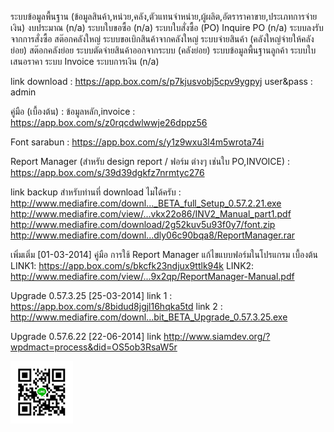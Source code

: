 ﻿ระบบข้อมูลพื้นฐาน (ข้อมูลสินค้า,หน่วย,คลัง,ตัวแทนจำหน่าย,ผู้ผลิต,อัตราราคาขาย,ประเภทการจ่ายเงิน)
งบประมาณ (n/a)
ระบบใบขอซื้อ (n/a)
ระบบใบสั่งซื้อ (PO)
Inquire PO (n/a)
ระบบลงรับจากการสั่งซื้อ
สต๊อกคลังใหญ่
ระบบขอเบิกสินค้าจากคลังใหญ่
ระบบจ่ายสินค้า (คลังใหญ่จ่ายให้คลังย่อย)
สต๊อกคลังย่อย
ระบบตัดจ่ายสินค้าออกจากระบบ (คลังย่อย)
ระบบข้อมูลพื้นฐานลูกค้า
ระบบใบเสนอราคา
ระบบ Invoice
ระบบการเงิน (n/a)

link download : https://app.box.com/s/p7kjusvobj5cpv9ygpyj 
user&pass : admin

คู่มือ (เบื้องต้น) : ข้อมูลหลัก,invoice : 
https://app.box.com/s/z0rqcdwlwwje26dppz56 

Font sarabun : https://app.box.com/s/y1z9wxu3l4m5wrota74i 

Report Manager (สำหรับ design report / ฟอร์ม ต่างๆ เช่นใบ PO,INVOICE) : https://app.box.com/s/39d39dgkfz7nrmtyc276 

link backup สำหรับท่านที่ download ไมไ่ด้ครับ :
http://www.mediafire.com/downl..._BETA_full_Setup_0.57.2.21.exe 
http://www.mediafire.com/view/...vkx22o86/INV2_Manual_part1.pdf 
http://www.mediafire.com/download/2g52kuv5u93f0y7/font.zip 
http://www.mediafire.com/downl...dly06c90bqa8/ReportManager.rar 


เพิ่มเติ่ม [01-03-2014]
คู่มือ การใช้ Report Manager แก้ไขแบบฟอร์มในโปรแกรม เบื้องต้น
LINK1: https://app.box.com/s/bkcfk23ndjux9ttlk94k 
LINK2: http://www.mediafire.com/view/...9x2qp/ReportManager-Manual.pdf 

Upgrade 0.57.3.25 [25-03-2014]
link 1 : https://app.box.com/s/8bidud8jgjl16hqka5td 
link 2 : http://www.mediafire.com/downl...bit_BETA_Upgrade_0.57.3.25.exe 


Upgrade 0.57.6.22 [22-06-2014]
link http://www.siamdev.org/?wpdmact=process&did=OS5ob3RsaW5r 


<img src="freenode.jpg" alt="Line Group ID" height="100" width="100">
